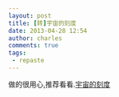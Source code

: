 ```yaml
---
layout: post
title: [转]宇宙的刻度
date: 2013-04-28 12:54
author: charles
comments: true
tags:
 - repaste
---
```


做的很用心,推荐看看.[宇宙的刻度](http://www.chengchao.name/play/Scale2.swf)
